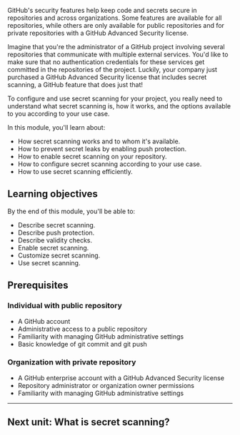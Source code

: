 GitHub's security features help keep code and secrets secure in repositories and across organizations. Some features are available for all repositories, while others are only available for public repositories and for private repositories with a GitHub Advanced Security license.

Imagine that you're the administrator of a GitHub project involving several repositories that communicate with multiple external services. You'd like to make sure that no authentication credentials for these services get committed in the repositories of the project. Luckily, your company just purchased a GitHub Advanced Security license that includes secret scanning, a GitHub feature that does just that!

To configure and use secret scanning for your project, you really need to understand what secret scanning is, how it works, and the options available to you according to your use case.

In this module, you'll learn about:

-   How secret scanning works and to whom it's available.
-   How to prevent secret leaks by enabling push protection.
-   How to enable secret scanning on your repository.
-   How to configure secret scanning according to your use case.
-   How to use secret scanning efficiently.

## Learning objectives

By the end of this module, you'll be able to:

-   Describe secret scanning.
-   Describe push protection.
-   Describe validity checks.
-   Enable secret scanning.
-   Customize secret scanning.
-   Use secret scanning.

## Prerequisites

### Individual with public repository

-   A GitHub account
-   Administrative access to a public repository
-   Familiarity with managing GitHub administrative settings
-   Basic knowledge of git commit and git push

### Organization with private repository

-   A GitHub enterprise account with a GitHub Advanced Security license
-   Repository administrator or organization owner permissions
-   Familiarity with managing GitHub administrative settings

___

## Next unit: What is secret scanning?